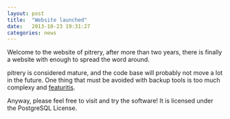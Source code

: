 ```yaml
---
layout: post
title:  "Website launched"
date:   2013-10-23 19:31:27
categories: news
---
```


Welcome to the website of pitrery, after more than two years, there is finally a website with enough to spread the word around.

pitrery is considered mature, and the code base will probably not move a lot in the future. One thing that must be avoided with backup tools is too much complexy and [featuritis].

Anyway, please feel free to visit and try the software! It is licensed under the PostgreSQL License.

[featuritis]: http://en.wikipedia.org/wiki/Featuritis
